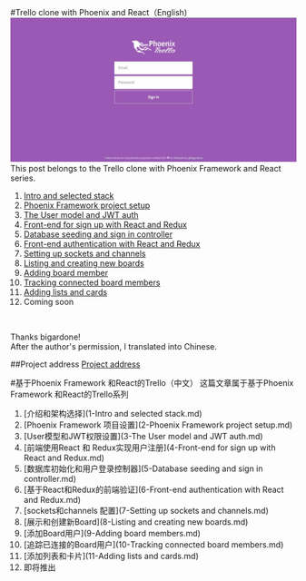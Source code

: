 #Trello clone with Phoenix and React（English)
 ![](/images/part1/sign-in.jpg)   
This post belongs to the Trello clone with Phoenix Framework and React series. <br/>
1. [Intro and selected stack](https://blog.diacode.com/trello-clone-with-phoenix-and-react-pt-1) <br/>
2. [Phoenix Framework project setup](https://blog.diacode.com/trello-clone-with-phoenix-and-react-pt-2) <br/>
3. [The User model and JWT auth](https://blog.diacode.com/trello-clone-with-phoenix-and-react-pt-3) <br/>
4. [Front-end for sign up with React and Redux](https://blog.diacode.com/trello-clone-with-phoenix-and-react-pt-4) <br/>
5. [Database seeding and sign in controller](https://blog.diacode.com/trello-clone-with-phoenix-and-react-pt-5) <br/>
6. [Front-end authentication with React and Redux](https://blog.diacode.com/trello-clone-with-phoenix-and-react-pt-6) <br/>
7. [Setting up sockets and channels](https://blog.diacode.com/trello-clone-with-phoenix-and-react-pt-7) <br/>
8. [Listing and creating new boards](https://blog.diacode.com/trello-clone-with-phoenix-and-react-pt-8) <br/>
9. [Adding board member](https://blog.diacode.com/trello-clone-with-phoenix-and-react-pt-9) <br/>
10.  [Tracking connected board members](https://blog.diacode.com/trello-clone-with-phoenix-and-react-pt-10) <br/>
11. [Adding lists and cards](https://blog.diacode.com/trello-clone-with-phoenix-and-react-pt-11) <br/>
12. Coming soon
 <br/>

Thanks bigardone!    
After the author's permission, I translated into Chinese.

##Project address
[Project address](https://github.com/bigardone/phoenix-trello)

#基于Phoenix Framework 和React的Trello（中文）
这篇文章属于基于Phoenix Framework 和React的Trello系列    

1. [介绍和架构选择](1-Intro and selected stack.md) <br/>
2. [Phoenix Framework 项目设置](2-Phoenix Framework project setup.md)  <br/>
3. [User模型和JWT权限设置](3-The User model and JWT auth.md) <br/>
4. [前端使用React 和 Redux实现用户注册](4-Front-end for sign up with React and Redux.md) <br/>
5. [数据库初始化和用户登录控制器](5-Database seeding and sign in controller.md)<br/>
6. [基于React和Redux的前端验证](6-Front-end authentication with React and Redux.md) <br/>
7. [sockets和channels 配置](7-Setting up sockets and channels.md)<br/>
8. [展示和创建新Board](8-Listing and creating new boards.md)<br/>
9. [添加Board用户](9-Adding board members.md)<br/>
10. [追踪已连接的Board用户](10-Tracking connected board members.md)<br/>
11. [添加列表和卡片](11-Adding lists and cards.md)<br/>
12. 即将推出 <br/>

